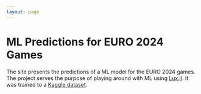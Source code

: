 ```yaml
---
layout: page
---
```


# ML Predictions for EURO 2024 Games

The site presents the predictions of a ML model for the EURO 2024 games. The project serves the purpose of playing around with ML using [Lux.jl](https://lux.csail.mit.edu/stable/). It was trained to a [Kaggle dataset](https://www.kaggle.com/datasets/martj42/international-football-results-from-1872-to-2017?select=results.csv).